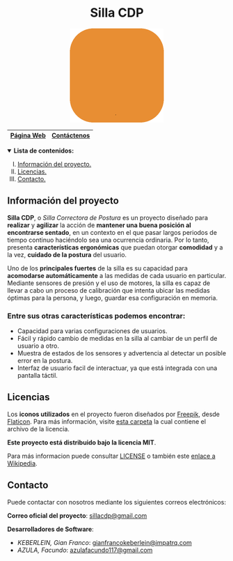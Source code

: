 <h1 align="center">Silla CDP</h1>
<p align="center">
<img width=216 src="media/cdp-logo-remade-30s-squared.gif">
<div align="center">

|[Página Web](sillacdp.000webhostapp.com)|[Contáctenos](#contacto)|
|---|---|

</div>
</p>
<details open>
<summary><b>Lista de contenidos:</b></summary>
<ol style="list-style-type:upper-roman">
<li><a href="#información-del-proyecto">Información del proyecto.</a></li>
<li><a href="#licencias">Licencias.</a></li>
<li><a href="#contacto">Contacto.</a></li>
</ol>
</details>

## Información del proyecto
**Silla CDP**, o *Silla Correctora de Postura* es un proyecto diseñado para **realizar** y **agilizar** la acción de **mantener una buena posición al encontrarse sentado**, en un contexto en el que pasar largos periodos de tiempo continuo haciéndolo sea una ocurrencia ordinaria.
Por lo tanto, presenta **características ergonómicas** que puedan otorgar **comodidad** y a la vez, **cuidado de la postura** del usuario.

Uno de los **principales fuertes** de la silla es su capacidad para **acomodarse automáticamente** a las medidas de cada usuario en particular. Mediante sensores de presión y el uso de motores, la silla es capaz de llevar a cabo un proceso de calibración que intenta ubicar las medidas óptimas para la persona, y luego, guardar esa configuración en memoria.

### **Entre sus otras características podemos encontrar:**
- Capacidad para varias configuraciones de usuarios.
- Fácil y rápido cambio de medidas en la silla al cambiar de un perfil de usuario a otro.
- Muestra de estados de los sensores y advertencia al detectar un posible error en la postura.
- Interfaz de usuario facil de interactuar, ya que está integrada con una pantalla táctil.

## Licencias

Los **iconos utilizados** en el proyecto fueron diseñados por [Freepik](https://www.freepik.com), desde [Flaticon](https://www.flaticon.es/). Para más información, visite [esta carpeta](./media/licenses) la cual contiene el archivo de la licencia.

**Este proyecto está distribuido bajo la licencia MIT**.

Para más informacion puede consultar [LICENSE](./LICENSE) o también este [enlace a Wikipedia](https://es.wikipedia.org/wiki/Licencia_MIT).

## Contacto
Puede contactar con nosotros mediante los siguientes correos electrónicos:

**Correo oficial del proyecto**: sillacdp@gmail.com

**Desarrolladores de Software**:
- *KEBERLEIN, Gian Franco*: gianfrancokeberlein@impatrq.com
- *AZULA, Facundo*: azulafacundo117@gmail.com